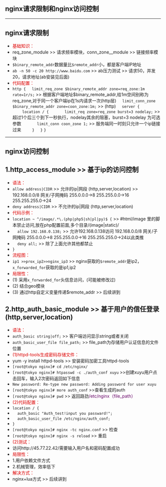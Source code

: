 ﻿## nginx请求限制和nginx访问控制 ##
----------
## nginx请求限制 ##
 - <font color="#dd0000">基础知识：</font><br />
 - req_zone_module >> 请求频率模块，conn_zone__module >> 链接频率模块
 - `$binary_remote_addr`数据量比`$remote_addr`小，都是客户端IP地址
 - `ab -n 50 -c 20 http://www.baidu.com` >> ab压力测试 >> 请求50，并发20，请求地址(ab安装见后面)
 - <font color="#dd0000">代码配置：</font><br />
 - `http {`
	&nbsp;&nbsp;&nbsp;&nbsp;`limit_req_zone $binary_remote_addr zone=req_zone:1m rate=1r/s;` >> 根据客户端地址$binary_remote_addr,给1m空间别称为req_zone,对于同一个客户端ip在1s内请求一次(http层)
	&nbsp;&nbsp;&nbsp;&nbsp;`limit_conn_zone $binary_remote_addr zone=coon_zone:1m;`   >> (http)
	&nbsp;&nbsp;&nbsp;&nbsp;`server {`
		&nbsp;&nbsp;&nbsp;&nbsp;&nbsp;&nbsp;&nbsp;&nbsp;`location / {`
			&nbsp;&nbsp;&nbsp;&nbsp;&nbsp;&nbsp;&nbsp;&nbsp;&nbsp;&nbsp;&nbsp;&nbsp;`limit_req zone=req_zone burst=3 nodelay;` >> 超过1个后三个到下一秒执行，nodelay其余的阻塞，burst=3 nodelay 为可选参数
			&nbsp;&nbsp;&nbsp;&nbsp;&nbsp;&nbsp;&nbsp;&nbsp;&nbsp;&nbsp;&nbsp;&nbsp;`limit_conn coon_zone 1;` >> 服务端同一时刻只允许一个ip链接过来
		&nbsp;&nbsp;&nbsp;&nbsp;&nbsp;&nbsp;&nbsp;&nbsp;`}`	
	&nbsp;&nbsp;&nbsp;&nbsp;`}`
`}`

 ----------
## nginx访问控制 ##
## 1.http_access_module >> 基于ip的访问控制 ##
 - <font color="#dd0000">语法：</font><br />
 - `allow address|CIDR` >> 允许的ip|网段 (http,server,location) >> 192.168.0.0/8 网关/子网掩码 255.0.0.0->8 255.255.0.0->16 255.255.255.0->24
 - `deny address|CIDR` >> 不允许的ip|网段 (http,server,location)
 - <font color="#dd0000">代码示例：</font><br />
 - `location ~ ^/image/.*\.(php|php5|sh|pl|py)$ {` >> #html/image 里的脚本禁止访问,放在php配置前面,多个目录/(image|static)/
 - &nbsp;&nbsp;&nbsp;&nbsp;`allow 192.168.0.138;` >> 允许192.168.0.138访问 192.168.0.0/8 网关/子网掩码 255.0.0.0->8 255.255.0.0->16 255.255.255.0->24以此类推
 - &nbsp;&nbsp;&nbsp;&nbsp;`deny all;` >> 除了上面允许其他都禁止
 - `}`
 - <font color="#dd0000">流程图：</font><br />
 - `ip1 >>prox_ip2>>nginx_ip3` >> nginx获取的`$remote_addr`是ip2，`x_forwarded_for`获取的是ip1,ip2
 - <font color="#dd0000">局限性：</font><br />
 - (1) 采用`x_forwarded_for`头信息访问，(可能被修改过)
 - (2) 结合geo模块
 - (3) 通过http自定义变量传递$remote_addr >> 后续讲到

## 2.http_auth_basic_module >> 基于用户的信任登录(http,server,location) ##
 - <font color="#dd0000">语法：</font><br />
 - `auth_basic string|off;` >> 客户端访问显示string或者关闭
 - `auth_basic_user_file file_path;` >> file_path为存储用户认证信息的文件位置
 - <font color="#dd0000">(1)httpd-tools生成密码存储文件：</font><br />
 - yum -y install httpd-tools >>  安装密码加密工具httpd-tools
 - `[root@tokyo nginx]# cd /etc/nginx/`
 - `[root@tokyo nginx]# htpasswd -c ./auth_conf xuyu` >>创建xuyu用户点击回车，输入2次密码返回如下信息
 - `New password: Re-type new password: Adding password for user xuyu`
 - `[root@tokyo nginx]# more auth_conf` >>查看生成的auth
 - `[root@tokyo nginx]# pwd` >> 返回路劲<font color="#660066">/etc/nginx（file_path）</font><br /> 
 - <font color="#dd0000">(2)代码配置：</font><br />
 - `location / {`
 - 	&nbsp;&nbsp;&nbsp;&nbsp;`auth_basic "Auth_test!input you passward!";`
 - 	&nbsp;&nbsp;&nbsp;&nbsp;`auth_basic_user_file /etc/nginx/auth_conf;`
 - `}`
 - `[root@tokyo nginx]# nginx -tc nginx.conf` >> 检查
 - `[root@tokyo nginx]# nginx -s reload` >> 重启
 - <font color="#dd0000">(2)测试：</font><br />
 - 访问http://45.77.22.42/需要输入用户名和密码配置成功
 - <font color="#dd0000">局限性：</font><br />
 - 1.用户依赖文件方式
 - 2.机械管理，效率低下
 - <font color="#dd0000">解决方式：</font><br />
 - nginx+lua方式 >> 后续讲到